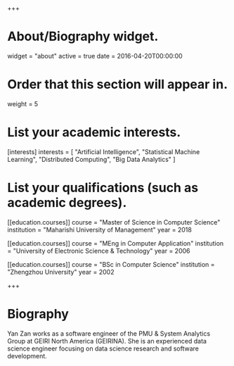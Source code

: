 +++
# About/Biography widget.
widget = "about"
active = true
date = 2016-04-20T00:00:00

# Order that this section will appear in.
weight = 5

# List your academic interests.
[interests]
  interests = [
    "Artificial Intelligence",
    "Statistical Machine Learning",
    "Distributed Computing",
    "Big Data Analytics"
  ]

# List your qualifications (such as academic degrees).
[[education.courses]]
  course = "Master of Science in Computer Science"
  institution = "Maharishi University of Management"
  year = 2018

[[education.courses]]
  course = "MEng in Computer Application"
  institution = "University of Electronic Science & Technology"
  year = 2006

[[education.courses]]
  course = "BSc in Computer Science"
  institution = "Zhengzhou University"
  year = 2002
 
+++

# Biography

Yan Zan works as a software engineer of the PMU & System Analytics Group at GEIRI North America (GEIRINA). She is an experienced data science engineer focusing on data science research and software development. 
